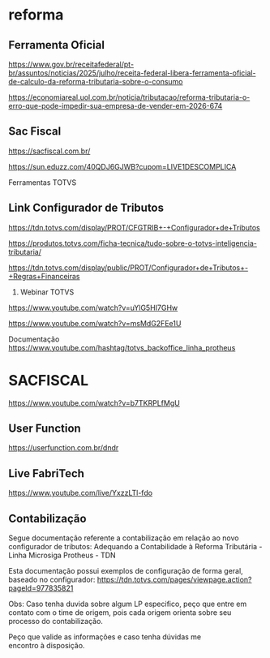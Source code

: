 # reforma
## Ferramenta Oficial
https://www.gov.br/receitafederal/pt-br/assuntos/noticias/2025/julho/receita-federal-libera-ferramenta-oficial-de-calculo-da-reforma-tributaria-sobre-o-consumo

https://economiareal.uol.com.br/noticia/tributacao/reforma-tributaria-o-erro-que-pode-impedir-sua-empresa-de-vender-em-2026-674

## Sac Fiscal
https://sacfiscal.com.br/

https://sun.eduzz.com/40QDJ6GJWB?cupom=LIVE1DESCOMPLICA

Ferramentas TOTVS
## Link Configurador de Tributos
https://tdn.totvs.com/display/PROT/CFGTRIB+-+Configurador+de+Tributos

https://produtos.totvs.com/ficha-tecnica/tudo-sobre-o-totvs-inteligencia-tributaria/

https://tdn.totvs.com/display/public/PROT/Configurador+de+Tributos+-+Regras+Financeiras


1) Webinar TOTVS

https://www.youtube.com/watch?v=uYlG5HI7GHw

https://www.youtube.com/watch?v=msMdG2FEe1U

Documentação
https://www.youtube.com/hashtag/totvs_backoffice_linha_protheus

# SACFISCAL
https://www.youtube.com/watch?v=b7TKRPLfMgU

## User Function
https://userfunction.com.br/dndr

## Live FabriTech
https://www.youtube.com/live/YxzzLTl-fdo

## Contabilização
Segue documentação referente a contabilização em relação ao novo configurador de tributos: Adequando a Contabilidade à Reforma Tributária - Linha Microsiga Protheus - TDN
 
Esta documentação possui exemplos de configuração de forma geral, baseado no configurador:
https://tdn.totvs.com/pages/viewpage.action?pageId=977835821
 
Obs: Caso tenha duvida sobre algum LP especifico, peço que entre em contato com o time de origem, pois cada origem orienta sobre seu processo do contabilização.
 
Peço que valide as informações e caso tenha dúvidas me encontro à disposição.
